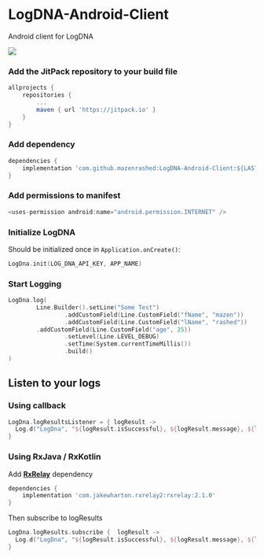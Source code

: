 
# LogDNA-Android-Client
Android client for LogDNA

[![](https://jitpack.io/v/mazenrashed/LogDNA-Android-Client.svg)](https://jitpack.io/#mazenrashed/LogDNA-Android-Client)

###  Add the JitPack repository to your build file
```groovy
allprojects {
	repositories {
		...
		maven { url 'https://jitpack.io' }
	}
}
```

### Add dependency
```groovy
dependencies {
	implementation 'com.github.mazenrashed:LogDNA-Android-Client:${LAST_VERSION}'
}
```
### Add permissions to manifest
```groovy
<uses-permission android:name="android.permission.INTERNET" />
```
### Initialize LogDNA
Should be initialized once in `Application.onCreate()`:
```kotlin
LogDna.init(LOG_DNA_API_KEY, APP_NAME)
```
### Start Logging
```kotlin
LogDna.log(  
        Line.Builder().setLine("Some Test")  
                .addCustomField(Line.CustomField("fName", "mazen"))  
                .addCustomField(Line.CustomField("lName", "rashed"))  
		.addCustomField(Line.CustomField("age", 25))
                .setLevel(Line.LEVEL_DEBUG)  
                .setTime(System.currentTimeMillis())  
                .build()  
)
```

## Listen to your logs

### Using callback
```kotlin
LogDna.logResultsListener = { logResult ->  
  Log.d("LogDna", "${logResult.isSuccessful}, ${logResult.message}, ${logResult.logRequest.uid}")  
}
```
### Using RxJava / RxKotlin

 Add  **[RxRelay](https://github.com/JakeWharton/RxRelay)** dependency
```groovy
dependencies {
	implementation 'com.jakewharton.rxrelay2:rxrelay:2.1.0'
}
```
Then subscribe to logResults
```kotlin
LogDna.logResults.subscribe {  logResult ->
  Log.d("LogDna", "${logResult.isSuccessful}, ${logResult.message}, ${logResult.logRequest.uid}")  
}
```
